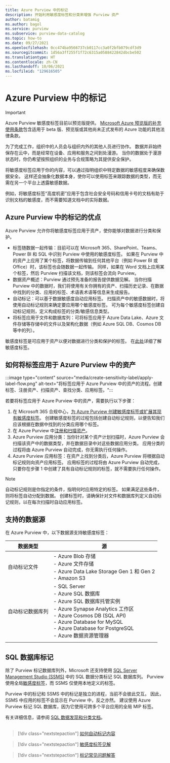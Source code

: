 ```yaml
---
title: Azure Purview 中的标记
description: 开始利用敏感度标签和分类来增强 Purview 资产
author: batamig
ms.author: bagol
ms.service: purview
ms.subservice: purview-data-catalog
ms.topic: how-to
ms.date: 09/27/2021
ms.openlocfilehash: 0cc474ba9566737cb0117cc3a0f2bfb079cdf3d9
ms.sourcegitcommit: 1d56a3ff255f1f72c6315a0588422842dbcbe502
ms.translationtype: HT
ms.contentlocale: zh-CN
ms.lasthandoff: 10/06/2021
ms.locfileid: "129616505"
---
```

# <a name="labeling-in-azure-purview"></a>Azure Purview 中的标记

> [!IMPORTANT]
> Azure Purview 敏感度标签目前以预览版提供。 [Microsoft Azure 预览版的补充使用条款](https://azure.microsoft.com/support/legal/preview-supplemental-terms/)包含适用于 beta 版、预览版或其他尚未正式发布的 Azure 功能的其他法律条款。
>

为了完成工作，组织中的人员会与组织内外的其他人员进行协作。 数据并非始终保存在云中，而是经常在设备、应用和服务之间到处漫游。 当你的数据处于漫游状态时，你仍希望按照组织的业务与合规策略为其提供安全保护。</br>

将敏感度标签应用于你的内容，可以通过指明组织中特定数据的敏感程度来确保数据安全。 这样还会抽象化数据本身，使你可以使用标签来跟踪数据的类型，而无需在另一个平台上透露敏感数据。</br>

例如，将敏感度标签“高度机密”应用于包含社会安全号码和信用卡号的文档有助于识别文档的敏感度，而不需要知道文档中的实际数据。

## <a name="benefits-of-labeling-in-azure-purview"></a>Azure Purview 中的标记的优点

Azure Purview 允许你将敏感度标签应用于资产，使你能够对数据进行分类和保护。

* 标签随数据一起传输：目前可以在 Microsoft 365、SharePoint、Teams、Power BI 和 SQL 中识别 Purview 中使用的敏感度标签。 如果在 Purview 中的资产上应用了某个标签，将数据传输到任何其他平台（例如 Power BI 或 Office）时，该标签也会随数据一起传输。 同样，如果在 Word 文档上应用某个标签，然后 Purview 扫描该文档，则该标签会流向 Purview。
* 数据资产概述：Purview 通过预先准备的报告提供数据见解。 当你扫描 Purview 中的数据时，我们将使用有关你拥有的资产、扫描历史记录、在数据中找到的分类、应用的标签、术语表术语等信息来生成报告。
* 自动标记：可以基于数据敏感度自动应用标签。 扫描资产中的敏感数据时，将使用自动标记规则来确定要应用哪个敏感度标签。 可为每个敏感度标签创建自动标记规则，定义构成标签的分类/敏感信息类型。
* 将标签应用于文件和数据库列：可将标签应用于 Azure Data Lake、Azure 文件存储等存储中的文件以及架构化数据（例如 Azure SQL DB、Cosmos DB 等中的列）。

敏感度标签是可应用于资产以便对数据进行分类和保护的标签。 在[此处](/microsoft-365/compliance/create-sensitivity-labels.md)详细了解敏感度标签。

## <a name="how-to-apply-labels-to-assets-in-azure-purview"></a>如何将标签应用于 Azure Purview 中的资产

:::image type="content" source="media/create-sensitivity-label/apply-label-flow.png" alt-text="将标签应用于 Azure Purview 中的资产的流程。创建标签、注册资产、扫描资产、查找分类、应用标签。":::

若要将标签应用于 Azure Purview 中的资产，需要执行以下步骤：

1. 在 Microsoft 365 合规中心，[为 Azure Purview 创建敏感度标签或扩展其现有敏感度标签](how-to-automatically-label-your-content.md)。 创建敏感度标签的过程包括创建自动标记规则，以便告知我们应该根据在数据中找到的分类应用哪个标签。
1. 在 Azure Purview 中[注册和扫描资产](how-to-automatically-label-your-content.md#scan-your-data-to-apply-sensitivity-labels-automatically)。
1. Azure Purview 应用分类：当你针对某个资产计划扫描时，Azure Purview 会扫描该资产中的数据类型，并在数据目录中对这些数据应用分类。 应用分类的过程将由 Azure Purview 自动完成，你无需执行任何操作。
1. Azure Purview 应用标签：在资产上找到分类后，Azure Purview 将根据自动标记规则向资产应用标签。 应用标签的过程将由 Azure Purview 自动完成，只要你在步骤 1 中创建了具有自动标记规则的标签，就不需要执行任何操作。

> [!NOTE]
> 自动标记规则是你指定的条件，指明何时应用特定的标签。 如果满足这些条件，则将标签自动分配到数据。 创建标签时，请确保针对文件和数据库列定义自动标记规则，以在每次扫描时自动应用标签。
>

## <a name="supported-data-sources"></a>支持的数据源

在 Azure Purview 中，以下数据源支持敏感度标签：

|数据类型  |源  |
|---------|---------|
|自动标记文件     |    - Azure Blob 存储</br>- Azure 文件存储</br>- Azure Data Lake Storage Gen 1 和 Gen 2</br>- Amazon S3|
|自动标记数据库列     |  - SQL Server</br>- Azure SQL 数据库</br>- Azure SQL 数据库托管实例</br>- Azure Synapse Analytics 工作区</br>- Azure Cosmos DB (SQL API)</br> - Azure Database for MySQL</br> - Azure Database for PostgreSQL</br> - Azure 数据资源管理器</br>  |
| | |

## <a name="labeling-for-sql-databases"></a>SQL 数据库标记

除了 Purview 标记数据库列外，Microsoft 还支持使用 [SQL Server Management Studio (SSMS)](/sql/ssms/sql-server-management-studio-ssms) 中的 SQL 数据分类标记 SQL 数据库列。 Purview 使用全局[敏感度标签](/microsoft-365/compliance/sensitivity-labels)，而 SSMS 仅使用本地定义的标签。

Purview 中的标记和 SSMS 中的标记是独立的进程，当前不会彼此交互。 因此，SSMS 中应用的标签不会显示在 Purview 中，反之亦然。 建议使用 Azure Purview 标记 SQL 数据库，因为它使用可跨多个平台应用的全局 MIP 标签。

有关详细信息，请参阅 [SQL 数据发现和分类文档](/sql/relational-databases/security/sql-data-discovery-and-classification)。 </br></br>

> [!div class="nextstepaction"]
> [如何自动标记内容](./how-to-automatically-label-your-content.md)

> [!div class="nextstepaction"]
> [敏感度标签见解](sensitivity-insights.md)

> [!div class="nextstepaction"]
> [标记常见问题解答](sensitivity-labels-frequently-asked-questions.yml)
